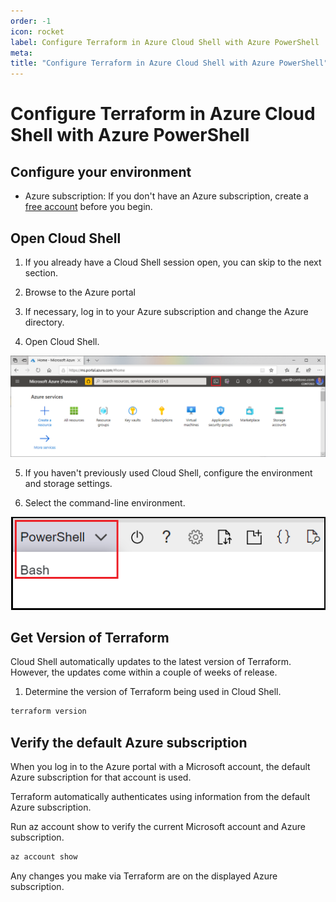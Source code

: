 ```yaml
---
order: -1
icon: rocket
label: Configure Terraform in Azure Cloud Shell with Azure PowerShell
meta:
title: "Configure Terraform in Azure Cloud Shell with Azure PowerShell"
---
```


# Configure Terraform in Azure Cloud Shell with Azure PowerShell

## Configure your environment
   * Azure subscription: If you don't have an Azure subscription, create a [free account](https://azure.microsoft.com/free/) before you begin.

## Open Cloud Shell
   
1. If you already have a Cloud Shell session open, you can skip to the next section.

2. Browse to the Azure portal

3. If necessary, log in to your Azure subscription and change the Azure directory.

4. Open Cloud Shell.

![Open Cloud Shell from the top menu in the Azure portal.](images%2Fportal-cloud-shell.png)

5. If you haven't previously used Cloud Shell, configure the environment and storage settings.

6. Select the command-line environment.

![Select the CLI you want to use in Cloud Shell.](images%2Fchoose-cloudshell-cli.png)

## Get Version of Terraform
   Cloud Shell automatically updates to the latest version of Terraform. However, the updates come within a couple of weeks of release.

1. Determine the version of Terraform being used in Cloud Shell.

```Bash
terraform version
```

## Verify the default Azure subscription
   When you log in to the Azure portal with a Microsoft account, the default Azure subscription for that account is used.

Terraform automatically authenticates using information from the default Azure subscription.

Run az account show to verify the current Microsoft account and Azure subscription.

```Bash
az account show
```

Any changes you make via Terraform are on the displayed Azure subscription.